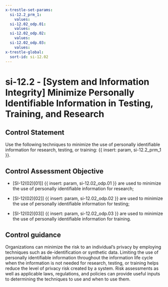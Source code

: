 ```yaml
---
x-trestle-set-params:
  si-12.2_prm_1:
    values:
  si-12.02_odp.01:
    values:
  si-12.02_odp.02:
    values:
  si-12.02_odp.03:
    values:
x-trestle-global:
  sort-id: si-12.02
---
```


# si-12.2 - \[System and Information Integrity\] Minimize Personally Identifiable Information in Testing, Training, and Research

## Control Statement

Use the following techniques to minimize the use of personally identifiable information for research, testing, or training: {{ insert: param, si-12.2_prm_1 }}.

## Control Assessment Objective

- \[SI-12(02)[01]\] {{ insert: param, si-12.02_odp.01 }} are used to minimize the use of personally identifiable information for research;

- \[SI-12(02)[02]\] {{ insert: param, si-12.02_odp.02 }} are used to minimize the use of personally identifiable information for testing;

- \[SI-12(02)[03]\] {{ insert: param, si-12.02_odp.03 }} are used to minimize the use of personally identifiable information for training.

## Control guidance

Organizations can minimize the risk to an individual’s privacy by employing techniques such as de-identification or synthetic data. Limiting the use of personally identifiable information throughout the information life cycle when the information is not needed for research, testing, or training helps reduce the level of privacy risk created by a system. Risk assessments as well as applicable laws, regulations, and policies can provide useful inputs to determining the techniques to use and when to use them.

